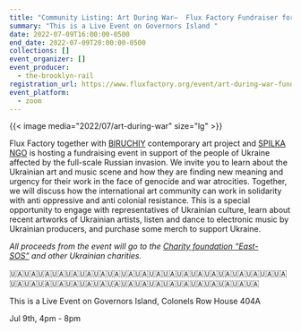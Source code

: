 ```yaml
---
title: "Community Listing: Art During War–  Flux Factory Fundraiser for Ukraine "
summary: "This is a Live Event on Governors Island "
date: 2022-07-09T16:00:00-0500
end_date: 2022-07-09T20:00:00-0500
collections: []
event_organizer: []
event_producer:
  - the-brooklyn-rail
registration_url: https://www.fluxfactory.org/event/art-during-war-fundraiser-for-ukraine/
event_platform:
  - zoom
---
```

{{< image media="2022/07/art-during-war" size="lg" >}}

Flux Factory together with [BIRUCHIY](https://www.instagram.com/biruchiy/) contemporary art project and [SPILKA NGO](https://www.instagram.com/spilka.nyc/) is hosting a fundraising event in support of the people of Ukraine affected by the full-scale Russian invasion. We invite you to learn about the Ukrainian art and music scene and how they are finding new meaning and urgency for their work in the face of genocide and war atrocities. Together, we will discuss how the international art community can work in solidarity with anti oppressive and anti colonial resistance. This is a special opportunity to engage with representatives of Ukrainian culture, learn about recent artworks of Ukrainian artists, listen and dance to electronic music by Ukrainian producers, and purchase some merch to support Ukraine. 

*All proceeds from the event will go to the [Charity foundation “East-SOS”](https://www.instagram.com/vostoksos_ua/) and other Ukrainian charities.*

🇺🇦🇺🇦🇺🇦🇺🇦🇺🇦🇺🇦🇺🇦🇺🇦🇺🇦🇺🇦🇺🇦🇺🇦🇺🇦🇺🇦🇺🇦🇺🇦🇺🇦🇺🇦🇺🇦🇺🇦🇺🇦🇺🇦🇺🇦🇺🇦🇺🇦🇺🇦🇺🇦🇺🇦🇺🇦🇺🇦🇺🇦🇺🇦🇺🇦🇺🇦🇺🇦🇺🇦🇺🇦🇺🇦

This is a Live Event on Governors Island, Colonels Row House 404A 

Jul 9th, 4pm - 8pm